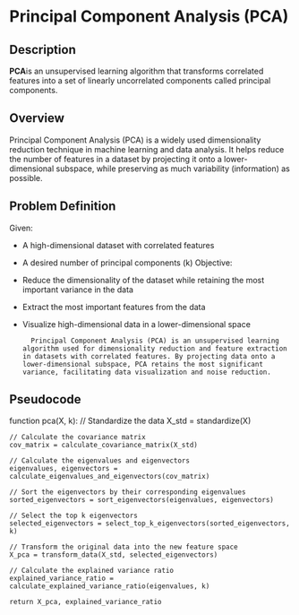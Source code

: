 # Principal Component Analysis (PCA)

## Description
   **PCA**is an unsupervised learning algorithm that transforms correlated features into a set of linearly uncorrelated components called principal components.

## Overview
Principal Component Analysis (PCA) is a widely used dimensionality reduction technique in machine learning and data analysis. It helps reduce the number of features in a dataset by projecting it onto a lower-dimensional subspace, while preserving as much variability (information) as possible.

## Problem Definition

Given:
- A high-dimensional dataset with correlated features
- A desired number of principal components (k)
Objective:
- Reduce the dimensionality of the dataset while retaining the most important variance in the data
- Extract the most important features from the data
- Visualize high-dimensional data in a lower-dimensional space

        Principal Component Analysis (PCA) is an unsupervised learning algorithm used for dimensionality reduction and feature extraction in datasets with correlated features. By projecting data onto a lower-dimensional subspace, PCA retains the most significant variance, facilitating data visualization and noise reduction.

## Pseudocode
function pca(X, k):
    // Standardize the data
    X_std = standardize(X)

    // Calculate the covariance matrix
    cov_matrix = calculate_covariance_matrix(X_std)

    // Calculate the eigenvalues and eigenvectors
    eigenvalues, eigenvectors = calculate_eigenvalues_and_eigenvectors(cov_matrix)

    // Sort the eigenvectors by their corresponding eigenvalues
    sorted_eigenvectors = sort_eigenvectors(eigenvalues, eigenvectors)

    // Select the top k eigenvectors
    selected_eigenvectors = select_top_k_eigenvectors(sorted_eigenvectors, k)

    // Transform the original data into the new feature space
    X_pca = transform_data(X_std, selected_eigenvectors)

    // Calculate the explained variance ratio
    explained_variance_ratio = calculate_explained_variance_ratio(eigenvalues, k)

    return X_pca, explained_variance_ratio

    